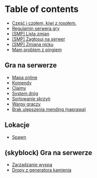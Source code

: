 # Table of contents

* [Cześć i czołem, kiwi z rosołem.](README.md)
* [Regulamin serwera gry](regulamin.md)
* [\[SMP\] Lista zmian](lista-zmian.md)
* [\[SMP\] Zagłosuj na serwer](zaglosuj-na-serwer.md)
* [\[SMP\] Zmiana nicku](smp-zmiana-nicku.md)
* [Mam problem z pingiem](mam-problem-z-pingiem.md)

## Gra na serwerze

* [Mapa online](gra-na-serwerze/mapa-online.md)
* [Komendy](gra-na-serwerze/komendy.md)
* [Claimy](gra-na-serwerze/claimy.md)
* [System dróg](gra-na-serwerze/system-drog.md)
* [Sortowanie skrzyń](gra-na-serwerze/sortowanie-skrzyn.md)
* [Warpy graczy](gra-na-serwerze/warpy-graczy.md)
* [Brak ulepszenia mending (naprawa)](gra-na-serwerze/brak-ulepszenia-mending-naprawa.md)

## Lokacje

* [Spawn](lokacje/spawn.md)

## (skyblock) Gra na serwerze

* [Zarządzanie wyspą](skyblock-gra-na-serwerze/zarzadzanie-wyspa.md)
* [Dropy z generatora kamienia](skyblock-gra-na-serwerze/dropy-z-generatora-kamienia.md)
